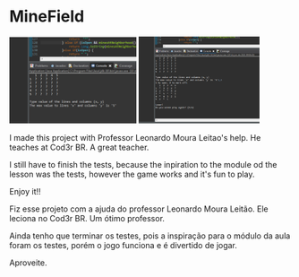# MineField

<img  src ="https://github.com/Mizitoh/codeimages/blob/master/minefield1.png" width = 45%> <img src ="https://github.com/Mizitoh/codeimages/blob/master/minefield2.png" width = 43% padding = 10>

I made this project with Professor Leonardo Moura Leitao's help. He teaches at Cod3r BR. A great teacher.

I still have to finish the tests, because the inpiration to the module od the lesson was the tests, however the game works and it's fun to play.

Enjoy it!!


Fiz esse projeto com a ajuda do professor Leonardo Moura Leitão. Ele leciona no Cod3r BR. Um ótimo professor.

Ainda tenho que terminar os testes, pois a inspiração para o módulo da aula foram os testes, porém o jogo funciona e é divertido de jogar.

Aproveite.
